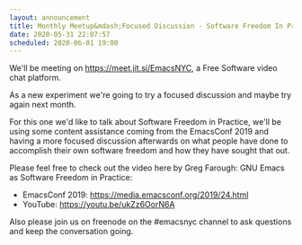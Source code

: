 ```yaml
---
layout: announcement
title: Monthly Meetup&mdash;Focused Discussion - Software Freedom In Practice
date: 2020-05-31 22:07:57
scheduled: 2020-06-01 19:00
---
```

We'll be meeting on https://meet.jit.si/EmacsNYC, a Free Software
video chat platform.

As a new experiment we're going to try a focused discussion and maybe
try again next month.

For this one we'd like to talk about Software Freedom in Practice,
we'll be using some content assistance coming from the EmacsConf 2019
and having a more focused discussion afterwards on what people have
done to accomplish their own software freedom and how they have sought
that out.

Please feel free to check out the video here by Greg Farough: GNU
Emacs as Software Freedom in Practice:

- EmacsConf 2019: https://media.emacsconf.org/2019/24.html
- YouTube: https://youtu.be/ukZz6OorN6A

Also please join us on freenode on the #emacsnyc channel to ask
questions and keep the conversation going.
